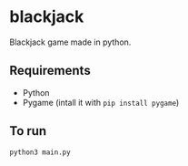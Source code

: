 # blackjack
Blackjack game made in python.

## Requirements
* Python
* Pygame (intall it with ```pip install pygame```)

## To run
```python3 main.py```
